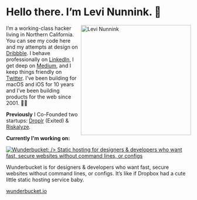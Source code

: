 # Hello there. I’m Levi Nunnink. 👋

<img align="right" src="https://files.nunn.ink/68hDk5.png" alt="Levi Nunnink" width="300" />

I’m a working-class hacker living in Northern California. You can see my code here and my attempts at design on [Dribbble](https://dribbble.com/nunnink). I behave professionally on [LinkedIn](https://www.linkedin.com/in/levi-nunnink-18baa72/), I get deep on [Medium](https://medium.com/@culturezoo), and I keep things friendly on [Twitter](https://twitter.com/LeviNunnink). I’ve been building for macOS and iOS for 10 years and I’ve been building products for the web since 2001. 👴🏻

**Previously** I Co-Founded two startups: [Droplr](https://droplr.com) (Exited) & [Riskalyze](https://riskalyze.com).

**Currently I'm working on:**

<a href="https://wunderbucket.io"><img src="https://wunderbucket.io/img/wunderbucket-type.svg?ebc27272259d6f56c03da7bf2cef1e12" alt="Wunderbucket: />
Static hosting for designers &amp; developers who want fast, secure websites without command lines, or configs" /></a>

Wunderbucket is for designers & developers who want fast, secure websites without command lines, or configs. It’s like if Dropbox had a cute little static hosting service baby.

[wunderbucket.io](https://wunderbucket.io)

